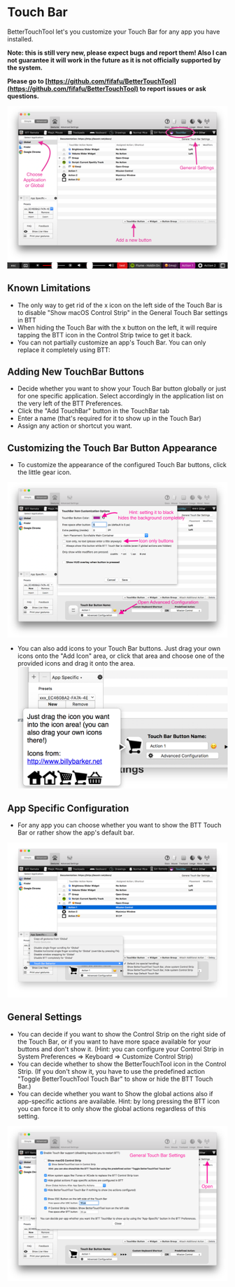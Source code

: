 # Touch Bar
BetterTouchTool let's you customize your Touch Bar for any app you have installed.

**Note: this is still very new, please expect bugs and report them! Also I can not guarantee it will work in the future as it is not officially supported by the system.**

**Please go to [https://github.com/fifafu/BetterTouchTool](https://github.com/fifafu/BetterTouchTool) to report issues or ask questions.**


![tb_setup](media/tb2.png)
![tb_add](media/tb1.png)


## Known Limitations
* The only way to get rid of the x icon on the left side of the Touch Bar is to disable "Show macOS Control Strip" in the General Touch Bar settings in BTT
* When hiding the Touch Bar with the x button on the left, it will require tapping the BTT icon in the Control Strip twice to get it back.
* You can not partially customize an app's Touch Bar. You can only replace it completely using BTT:

## Adding New TouchBar Buttons

* Decide whether you want to show your Touch Bar button globally or just for one specific application. Select accordingly in the application list on the very left of the BTT Preferences.
* Click the "Add TouchBar" button in the TouchBar tab
* Enter a name (that's required for it to show up in the Touch Bar)
* Assign any action or shortcut you want.



## Customizing the Touch Bar Button Appearance

* To customize the appearance of the configured Touch Bar buttons, click the little gear icon.

![tb_appearance](media/tb4.png)

* You can also add icons to your Touch Bar buttons. Just drag your own icons onto the "Add Icon" area, or click that area and choose one of the provided icons and drag it onto the area.
![tb_appearance](media/tb5.png)



## App Specific Configuration
* For any app you can choose whether you want to show the BTT Touch Bar or rather show the app's default bar.

![tb_icons](media/tb9.png)


## General Settings

* You can decide if you want to show the Control Strip on the right side of the Touch Bar, or if you want to have more space available for your buttons and don't show it. (Hint: you can configure your Control Strip in System Preferences => Keyboard => Customize Control Strip)
* You can decide whether to show the BetterTouchTool icon in the Control Strip. (If you don't show it, you have to use the predefined action "Toggle BetterTouchTool Touch Bar" to show or hide the BTT Touch Bar.)
* You can decide whether you want to Show the global actions also if app-specific actions are available. Hint: by long pressing the BTT icon you can force it to only show the global actions regardless of this setting.


![tb_icons](media/tb7.png)

